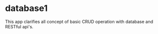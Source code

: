 # database1
This app clarifies all concept of basic CRUD operation with database and RESTful api's.
